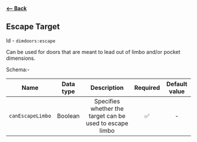 #### [<-- Back](virtual_targets.md)

## Escape Target
Id - `dimdoors:escape`

Can be used for doors that are meant to lead out of limbo and/or pocket dimensions.


Schema:-

|       Name       | Data type |                        Description                       |      Required      | Default value |
|:----------------:|:---------:|:--------------------------------------------------------:|:------------------:|:-------------:|
| `canEscapeLimbo` |  Boolean  | Specifies whether the target can be used to escape limbo | :white_check_mark: |       -       |
